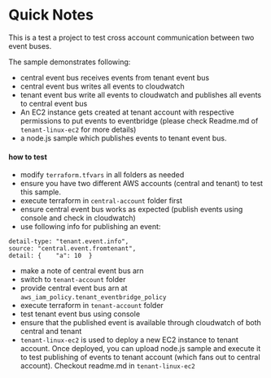 # Quick Notes

This is a test a project to test cross account communication between two event buses.

The sample demonstrates following:

- central event bus receives events from tenant event bus
- central event bus writes all events to cloudwatch
- tenant event bus write all events to cloudwatch and publishes all events to central event bus
- An EC2 instance gets created at tenant account with respective permissions to put events to eventbridge (please check Readme.md of `tenant-linux-ec2` for more details)
- a node.js sample which publishes events to tenant event bus.

#### how to test

- modify `terraform.tfvars` in all folders as needed
- ensure you have two different AWS accounts (central and tenant) to test this sample.
- execute terraform in `central-account` folder first
- ensure central event bus works as expected (publish events using console and check in cloudwatch)
- use following info for publishing an event:

```
detail-type: "tenant.event.info",
source: "central.event.fromtenant",
detail: {    "a": 10  }
```

- make a note of central event bus arn
- switch to `tenant-account` folder
- provide central event bus arn at `aws_iam_policy.tenant_eventbridge_policy`
- execute terraform in `tenant-account` folder
- test tenant event bus using console
- ensure that the published event is available through cloudwatch of both central and tenant
- `tenant-linux-ec2` is used to deploy a new EC2 instance to tenant account.  Once deployed, you can upload node.js sample and execute it to test publishing of events to tenant account (which fans out to central account).  Checkout readme.md in `tenant-linux-ec2`
